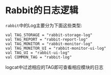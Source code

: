 # Rabbit的日志逻辑

`rabbit`中的Log主要分为下面这些类型:

```
val TAG_STORAGE = "rabbit-storage-log"
val TAG_REPORT = "rabbit-report-log"
val TAG_MONITOR = "rabbit-monitor-log"
val TAG_MONITOR_UI = "rabbit-monitor-ui-log"
val TAG_UI = "rabbit-ui-log"
val COMMON_TAG = "rabbit-log"
```

logcat中过滤相应的TAG即可查看相应模块的日志